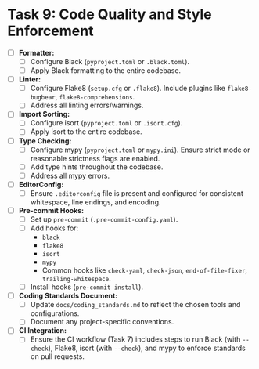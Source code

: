 <!-- filepath: c:\Users\FrederickdeRuiter\Documents\GitHub\imednet-python-sdk\docs\todo\09_code_quality_and_style.md -->
# Task 9: Code Quality and Style Enforcement

- [ ] **Formatter:**
  - [ ] Configure Black (`pyproject.toml` or `.black.toml`).
  - [ ] Apply Black formatting to the entire codebase.
- [ ] **Linter:**
  - [ ] Configure Flake8 (`setup.cfg` or `.flake8`). Include plugins like `flake8-bugbear`, `flake8-comprehensions`.
  - [ ] Address all linting errors/warnings.
- [ ] **Import Sorting:**
  - [ ] Configure isort (`pyproject.toml` or `.isort.cfg`).
  - [ ] Apply isort to the entire codebase.
- [ ] **Type Checking:**
  - [ ] Configure mypy (`pyproject.toml` or `mypy.ini`). Ensure strict mode or reasonable strictness flags are enabled.
  - [ ] Add type hints throughout the codebase.
  - [ ] Address all mypy errors.
- [ ] **EditorConfig:**
  - [ ] Ensure `.editorconfig` file is present and configured for consistent whitespace, line endings, and encoding.
- [ ] **Pre-commit Hooks:**
  - [ ] Set up `pre-commit` (`.pre-commit-config.yaml`).
  - [ ] Add hooks for:
    - `black`
    - `flake8`
    - `isort`
    - `mypy`
    - Common hooks like `check-yaml`, `check-json`, `end-of-file-fixer`, `trailing-whitespace`.
  - [ ] Install hooks (`pre-commit install`).
- [ ] **Coding Standards Document:**
  - [ ] Update `docs/coding_standards.md` to reflect the chosen tools and configurations.
  - [ ] Document any project-specific conventions.
- [ ] **CI Integration:**
  - [ ] Ensure the CI workflow (Task 7) includes steps to run Black (with `--check`), Flake8, isort (with `--check`), and mypy to enforce standards on pull requests.
